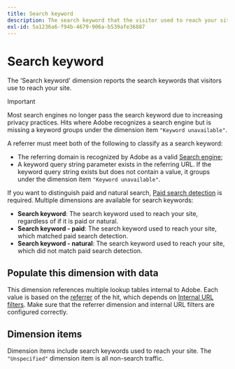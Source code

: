 ```yaml
---
title: Search keyword
description: The search keyword that the visitor used to reach your site.
exl-id: 5a1236a6-f94b-4679-906a-b539afe36887
---
```

# Search keyword

The 'Search keyword' dimension reports the search keywords that visitors use to reach your site.

>[!IMPORTANT]
>
>Most search engines no longer pass the search keyword due to increasing privacy practices. Hits where Adobe recognizes a search engine but is missing a keyword groups under the dimension item `"Keyword unavailable"`.

A referrer must meet both of the following to classify as a search keyword:

* The referring domain is recognized by Adobe as a valid [Search engine](search-engine.md);
* A keyword query string parameter exists in the referring URL. If the keyword query string exists but does not contain a value, it groups under the dimension item `"Keyword unavailable"`.

If you want to distinguish paid and natural search, [Paid search detection](/help/admin/admin/paid-search-detection/paid-search-detection.md) is required. Multiple dimensions are available for search keywords:

* **Search keyword**: The search keyword used to reach your site, regardless of if it is paid or natural.
* **Search keyword - paid**: The search keyword used to reach your site, which matched paid search detection.
* **Search keyword - natural**: The search keyword used to reach your site, which did not match paid search detection.

## Populate this dimension with data

This dimension references multiple lookup tables internal to Adobe. Each value is based on the [referrer](referrer.md) of the hit, which depends on [Internal URL filters](/help/admin/admin/internal-url-filter-admin.md). Make sure that the referrer dimension and internal URL filters are configured correctly.

## Dimension items

Dimension items include search keywords used to reach your site. The `"Unspecified"` dimension item is all non-search traffic.
